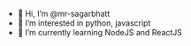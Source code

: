 - 👋 Hi, I’m @mr-sagarbhatt
- 👀 I’m interested in python, javascript
- 🌱 I’m currently learning NodeJS and ReactJS

<!---
- 💞️ I’m looking to collaborate on ...
- 📫 How to reach me ...
-->

<!--
S1G1R/S1G1R is a ✨ special ✨ repository because its `README.md` (this file) appears on your GitHub profile.
You can click the Preview link to take a look at your changes.
--->
